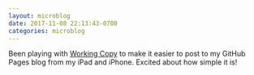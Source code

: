 ```yaml
---
layout: microblog
date: 2017-11-08 22:13:43-0700
categories: microblog
---
```

Been playing with [Working Copy](https://workingcopyapp.com) to make it easier to post to my GitHub Pages blog from my iPad and iPhone. Excited about how simple it is!
